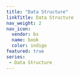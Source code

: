 ```yaml
---
title: "Data Structure"
linkTitle: Data Structure
nav_weight: 2
nav_icon:
  vendor: bs
  name: book
  color: indigo
featured: true
series:  
 - Data Structure
---
```

